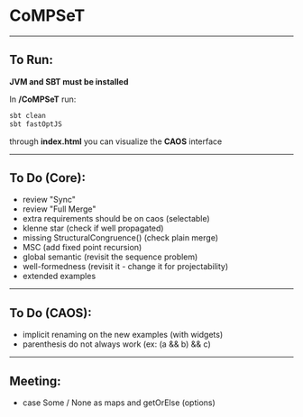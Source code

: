# CoMPSeT
___

## To Run:
**JVM and SBT must be installed**  
  
In **/CoMPSeT** run:
````bash
sbt clean
sbt fastOptJS
````
through **index.html** you can visualize the **CAOS** interface
___

## To Do (Core):
- review "Sync"
- review "Full Merge"
- extra requirements should be on caos (selectable)
- klenne star (check if well propagated)
- missing StructuralCongruence() (check plain merge)
- MSC (add fixed point recursion)
- global semantic (revisit the sequence problem)
- well-formedness (revisit it - change it for projectability)
- extended examples
___

## To Do (CAOS):
- implicit renaming on the new examples (with widgets)
- parenthesis do not always work (ex: (a && b) && c)
---

## Meeting:
- case Some / None as maps and getOrElse (options)
